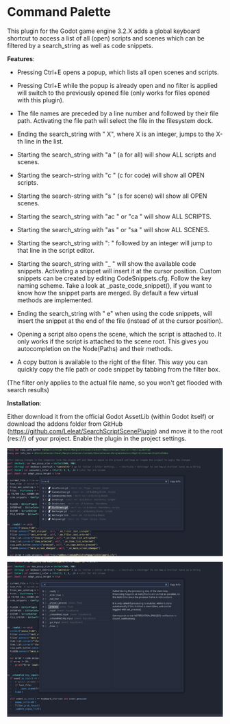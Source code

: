 # Command Palette

This plugin for the Godot game engine 3.2.X adds a global keyboard shortcut to access a list of all (open) scripts and scenes which can be filtered by a search_string as well as code snippets.


**Features**:

- Pressing Ctrl+E opens a popup, which lists all open scenes and scripts.
- Pressing Ctrl+E while the popup is already open and no filter is applied will switch to the previously opened file (only works for files opened with this plugin).
- The file names are preceded by a line number and followed by their file path. Activating the file path will select the file in the filesystem dock.
- Ending the search_string with \" X\", where X is an integer, jumps to the X-th line in the list.
- Starting the search_string with \"a \" (a for all) will show ALL scripts and scenes.
- Starting the search-string with \"c \" (c for code) will show all OPEN scripts.
- Starting the search-string with \"s \" (s for scene) will show all OPEN scenes.
- Starting the search_string with \"ac \" or \"ca \" will show ALL SCRIPTS.
- Starting the search_string with \"as \" or \"sa \" will show ALL SCENES.
- Starting the search_string with \": \" followed by an integer will jump to that line in the script editor.
- Starting the search_string with \"_ \" will show the available code snippets. Activating a snippet will insert it at the cursor position. Custom snippets can be created by editing CodeSnippets.cfg. Follow the key naming scheme. Take a look at _paste_code_snippet(), if you want to know how the snippet parts are merged. By default a few virtual methods are implemented.
- Ending the search_string with " e" when using the code snippets, will insert the snippet at the end of the file (instead of at the cursor position).

- Opening a script also opens the scene, which the script is attached to. It only works if the script is attached to the scene root. This gives you autocompletion on the Node(Paths) and their methods.

- A copy button is available to the right of the filter. This way you can quickly copy the file path or code snippet by tabbing from the filter box.

(The filter only applies to the actual file name, so you won't get flooded with search results)

**Installation**:

Either download it from the official Godot AssetLib (within Godot itself) or download the addons folder from GitHub (https://github.com/Leleat/SearchScriptScenePlugin) and move it to the root (res://) of your project. Enable the plugin in the project settings.

![Preview](addons/CommandPalettePopup/assets/screenshot_preview.png)
